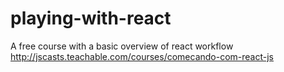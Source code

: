 # playing-with-react
A free course with a basic overview of react workflow http://jscasts.teachable.com/courses/comecando-com-react-js
